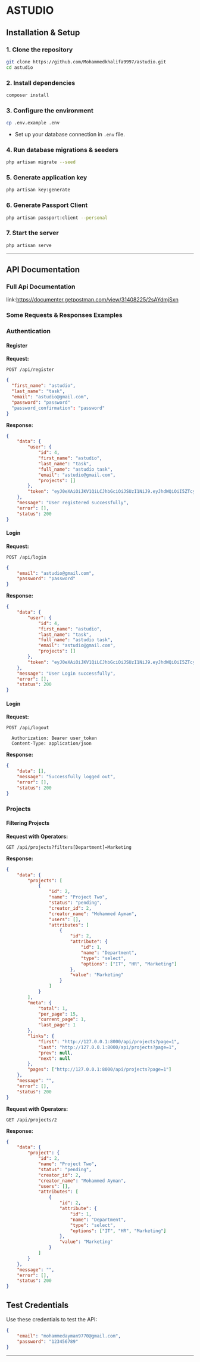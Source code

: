 # ASTUDIO

## Installation & Setup

### **1. Clone the repository**

```sh
git clone https://github.com/Mohammedkhalifa9997/astudio.git
cd astudio
```

### **2. Install dependencies**

```sh
composer install
```

### **3. Configure the environment**

```sh
cp .env.example .env
```

-   Set up your database connection in `.env` file.

### **4. Run database migrations & seeders**

```sh
php artisan migrate --seed
```

### **5. Generate application key**

```sh
php artisan key:generate
```

### **6. Generate Passport Client**

```sh
php artisan passport:client --personal
```

### **7. Start the server**

```sh
php artisan serve
```

---

## API Documentation

### **Full Api Documentation**

link:https://documenter.getpostman.com/view/31408225/2sAYdmjSxn

### **Some Requests & Responses Examples**

### **Authentication**

#### **Register**

**Request:**

```http
POST /api/register
```

```json
{
  "first_name": "astudio",
  "last_name": "task",
  "email": "astudio@gmail.com",
  "password": "password"
  "password_confirmation": "password"
}
```

**Response:**

```json
{
    "data": {
        "user": {
            "id": 4,
            "first_name": "astudio",
            "last_name": "task",
            "full_name": "astudio task",
            "email": "astudio@gmail.com",
            "projects": []
        },
        "token": "eyJ0eXAiOiJKV1QiLCJhbGciOiJSUzI1NiJ9.eyJhdWQiOiI5ZTcyNGM4MC1lOWM0LTQyYmQtODdjNC01N2YyMzBkM2ZlZWIiLCJqdGkiOiIyODMyYzFhNjFiMDAzZDIyNGM0MmVlOWJlZjk5YzM0ZWFhNzIwZGQ0NTZjMTIzYjdiNWZhNzg1MmU2ZDhiZWRjZDg4Yjk3ZDhkOWRmZTM1YyIsImlhdCI6MTc0MjEzODgwOC41NDE4MDMsIm5iZiI6MTc0MjEzODgwOC41NDE4MTUsImV4cCI6MTc3MzY3NDgwOC41MjgwMDksInN1YiI6IjQiLCJzY29wZXMiOltdfQ.cfeOxBbYVGX5zEbqpnmGbpyC812T3hYS99JmoN5BQI7OeMtfEdjszJySdqOR1km40AimGvIvC7ZlsXcqYYtUNb8o4Xd9JYP3AjTL_-1pFifkoJK6wvFkto1sT5M5UqypJ6lAnlNmBMybc7PehbhCvZ5JVABivpdVPX27UzPnz_D6gjegWolVIuB9uZOz2EgBZmaDeGHJT3vs9u2rf6doxrdJTZExywUU6e9TkeNXIe7w6Qh0qXwrxhN2M3CSIVyiUlZCq8t5EdP12CZZRie6w1ZD6ruagWUCbNtqR54pElDc4qWNsbvr3MJQS9IhQivPP2LpxLwG7EhjpOaL9uq9-3SBGsEJiRPEJTHhKiEml6wa8zyyRCgxFrZy-ofNrBjrCm_gdo7hsZCaUEDoyqVnUJfYSQKkzpdMWOx65_I3geea8xA1npZOFt-iKkkXZxjtXom--643PiqHnRyWjuvf6tBI_QA7EVrSF6uyqgmqatXhRLSW7X8ken50EgBzHpQYK0eVoGnHLHSltuQp3dItJD-VV8GJFivzovmNG9g1DxHDy0xAYhc2vAXi9OIBU2BzqYbxPWviFIL8bU24qJQJbDemf9LMhfqfATXP7xQ99qy5cBWC_t_oW95b0oZ1bNwD1GFSYPJv_Q4lzyB2zskSTFzVfTOLLNQfZYSrSQ3zjZ4"
    },
    "message": "User registered successfully",
    "error": [],
    "status": 200
}
```

#### **Login**

**Request:**

```http
POST /api/login
```

```json
{
    "email": "astudio@gmail.com",
    "password": "password"
}
```

**Response:**

```json
{
    "data": {
        "user": {
            "id": 4,
            "first_name": "astudio",
            "last_name": "task",
            "full_name": "astudio task",
            "email": "astudio@gmail.com",
            "projects": []
        },
        "token": "eyJ0eXAiOiJKV1QiLCJhbGciOiJSUzI1NiJ9.eyJhdWQiOiI5ZTcyNGM4MC1lOWM0LTQyYmQtODdjNC01N2YyMzBkM2ZlZWIiLCJqdGkiOiIxZDdmZTk0NjkyMmZiZmRlZmY2YjJhYTMwYjcwY2U0NzQ2NWU4MWEzYTMxZTMxYWVmMTkyMjA5MDU0ZTQyMDBiMjYzYzk2ZmI2OGQ3ODZkYSIsImlhdCI6MTc0MjEzODgzOS45Njc1OTYsIm5iZiI6MTc0MjEzODgzOS45Njc2MDIsImV4cCI6MTc3MzY3NDgzOS44MDYzMzgsInN1YiI6IjQiLCJzY29wZXMiOltdfQ.X4PzNL-kdcLQ7LJsm55cDs6BQlaSOOHMypgP6G9mXuUbUSyduzpjq5tkEaYoXKfA8Q0RBf4b52P__ipYSgbT8IYMXrt8F9I2nrfxufGFjPfUCaQ7G7g9UTEYko1att0QwIOhUJkYdvF_sP172HQZRROmkJEPTBYpuWGx0R0owvDfDlGDdNuGyNRpzv2FG98pl3tAPENHCBgA1O_EA3TUfdIntvlCIEDe6OlsIt7ZVbEIktce7lonh8m-KmJ4fQlOZoOJcBZG3YEz12veMKgj2A7nn_uUP9NnvQ1CUrSoZTucrtgbv-jHUbBkug-nczhHrP2NOjBYZ4E_DoP9L-mF5oX7cv5-RvVRVBr9vqS1QlEGKT3kYclYuPn4X9SMJM-a66sQpW5xXWEHUfOpLl5zVK1VK_rBunmKuv2fPjf00fbP7Zf9pzW1boNcttkJtOKOvoZkgMZCdXzEbatr6QE_qDp9-wCD4guUuUhMvNKUQjr3aw_jZKGTswxZn8h3FvS8dEiwmhbIdSx0j98Z4vthErzb_pvrpjUBfO1NMt3WDwinB0M-wgPXe7UdSAUtRl8F_O8Hle5bqWuft4ajmUT-RZI4iJieM_0moPqa_u01fONXIcATRDvSTz3-nmdF44q-0pIVMpw8-Ga4VUQWg7n3_J4X0q7doZVUOONVAyDRFHM"
    },
    "message": "User Login successfully",
    "error": [],
    "status": 200
}
```

#### **Login**

**Request:**

```http
POST /api/logout
```

```
  Authorization: Bearer user_token
  Content-Type: application/json
```

**Response:**

```json
{
    "data": [],
    "message": "Successfully logged out",
    "error": [],
    "status": 200
}
```

### **Projects**

#### **Filtering Projects**

**Request with Operators:**

```http
GET /api/projects?filters[Department]=Marketing
```

**Response:**

```json
{
    "data": {
        "projects": [
            {
                "id": 2,
                "name": "Project Two",
                "status": "pending",
                "creator_id": 2,
                "creator_name": "Mohammed Ayman",
                "users": [],
                "attributes": [
                    {
                        "id": 2,
                        "attribute": {
                            "id": 1,
                            "name": "Department",
                            "type": "select",
                            "options": ["IT", "HR", "Marketing"]
                        },
                        "value": "Marketing"
                    }
                ]
            }
        ],
        "meta": {
            "total": 1,
            "per_page": 15,
            "current_page": 1,
            "last_page": 1
        },
        "links": {
            "first": "http://127.0.0.1:8000/api/projects?page=1",
            "last": "http://127.0.0.1:8000/api/projects?page=1",
            "prev": null,
            "next": null
        },
        "pages": ["http://127.0.0.1:8000/api/projects?page=1"]
    },
    "message": "",
    "error": [],
    "status": 200
}
```

**Request with Operators:**

```http
GET /api/projects/2
```

**Response:**

```json
{
    "data": {
        "project": {
            "id": 2,
            "name": "Project Two",
            "status": "pending",
            "creator_id": 2,
            "creator_name": "Mohammed Ayman",
            "users": [],
            "attributes": [
                {
                    "id": 2,
                    "attribute": {
                        "id": 1,
                        "name": "Department",
                        "type": "select",
                        "options": ["IT", "HR", "Marketing"]
                    },
                    "value": "Marketing"
                }
            ]
        }
    },
    "message": "",
    "error": [],
    "status": 200
}
```

## Test Credentials

Use these credentials to test the API:

```json
{
    "email": "mohammedayman9770@gmail.com",
    "password": "123456789"
}
```

---
